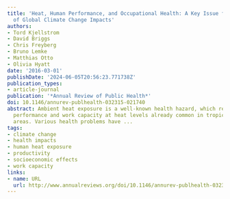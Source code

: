 ```yaml
---
title: 'Heat, Human Performance, and Occupational Health: A Key Issue for the Assessment
  of Global Climate Change Impacts'
authors:
- Tord Kjellstrom
- David Briggs
- Chris Freyberg
- Bruno Lemke
- Matthias Otto
- Olivia Hyatt
date: '2016-03-01'
publishDate: '2024-06-05T20:56:23.771738Z'
publication_types:
- article-journal
publication: '*Annual Review of Public Health*'
doi: 10.1146/annurev-publhealth-032315-021740
abstract: Ambient heat exposure is a well-known health hazard, which reduces human
  performance and work capacity at heat levels already common in tropical and subtropical
  areas. Various health problems have ...
tags:
- climate change
- health impacts
- human heat exposure
- productivity
- socioeconomic effects
- work capacity
links:
- name: URL
  url: http://www.annualreviews.org/doi/10.1146/annurev-publhealth-032315-021740
---
```


